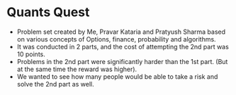 # Quants Quest
- Problem set created by Me, Pravar Kataria and Pratyush Sharma based on various concepts of Options, finance, probability and algorithms.
- It was conducted in 2 parts, and the cost of attempting the 2nd part was 10 points.
- Problems in the 2nd part were significantly harder than the 1st part. (But at the same time the reward was higher).
- We wanted to see how many people would be able to take a risk and solve the 2nd part as well.
